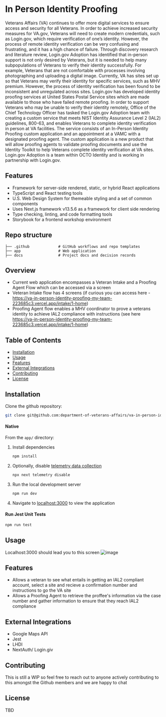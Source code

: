 # In Person Identity Proofing
Veterans Affairs (VA) continues to offer more digital services to ensure access and security for all Veterans. In order to achieve increased security measures for VA.gov, Veterans will need to  create modern credentials, such as Login.gov, which require verification of one’s identity. However, the process of remote identity verification can be very confusing and frustrating, and it has a high chance of failure. Through discovery research and literature review, Login.gov Adoption has identified that in-person support is not only desired by Veterans, but it is needed to help many subpopulations of Veterans to verify their identity successfully. For example, Veterans that are not comfortable with processes involving photographing and uploading a digital image. Currently, VA has sites set up so that Veterans may verify their identity for specific services, such as MHV premium. However, the process of identity verification has been found to be inconsistent and unregulated across sites. Login.gov has developed identity proofing services at United States Postal Service sites which are made available to those who have failed remote proofing.
In order to support Veterans who may be unable to verify their identity remotely, Office of the Chief Technology Officer has tasked the Login.gov Adoption team with creating a custom service that meets NIST Identity Assurance Level 2 (IAL2) guidelines, 800-63, and enables Veterans to complete identity verification in person at VA facilities. The service consists of an In-Person Identity Proofing custom application and an appointment at a VAMC with a designated proofing agent. The custom application is a new product that will allow proofing agents to validate proofing documents and use the Identity Toolkit to help Veterans complete identity verification at VA sites. Login.gov Adoption is a team within OCTO Identity and is working in partnership with Login.gov.

## Features

- Framework for server-side rendered, static, or hybrid React applications
- TypeScript and React testing tools
- U.S. Web Design System for themeable styling and a set of common components
- Uses Next.js framework v13.5.6 as a framework for client side rendering
- Type checking, linting, and code formatting tools
- Storybook for a frontend workshop environment

## Repo structure

```text
├── .github             # GitHub workflows and repo templates
├── app                 # Web application
├── docs                # Project docs and decision records
```

## Overview

- Current web application encompasses a Veteran Intake and a Proofing Agent Flow which can be accessed via a screen
- Veteran Intake flow has 4 screens (if curious you can access here - https://va-in-person-identity-proofing-my-team-223685c3.vercel.app/intake/1-home)
- Proofing Agent flow enables a MHV coordinator to prove a veterans identity to achieve IAL2 compliance with instructions (see here https://va-in-person-identity-proofing-my-team-223685c3.vercel.app/intake/1-home) 


## Table of Contents

- [Installation](#installation)
- [Usage](#usage)
- [Features](#features)
- [External Integrations](#external-integrations)
- [Contributing](#contributing)
- [License](#license)

## Installation
Clone the github repository:
   ```bash
   git clone git@github.com:department-of-veterans-affairs/va-in-person-identity-proofing.git
   ```
#### Native

From the `app/` directory:

1. Install dependencies
   ```bash
   npm install
   ```
2. Optionally, disable [telemetry data collection](https://nextjs.org/telemetry)
   ```bash
   npx next telemetry disable
   ```
3. Run the local development server
   ```bash
   npm run dev
   ```
4. Navigate to [localhost:3000](http://localhost:3000) to view the application

#### Run Jest Unit Tests
   ```bash
   npm run test 
   ```
## Usage

Localhost:3000 should lead you to this screen 
![image](https://github.com/department-of-veterans-affairs/va-in-person-identity-proofing/assets/137448668/6d188983-f471-416a-83ef-c35b44e9c37f)


## Features

- Allows a veteran to see what entails in getting an IAL2 compliant account, select a site and recieve a confirmation number and instructions to go the VA site
- Allows a Proofing Agent to retrieve the proffee's information via the case number and gather information to ensure that they reach IAL2 compliance

## External Integrations

- Google Maps API
- Jest
- LHDI
- NextAuth/ Login.giv

## Contributing

This is still a WIP so feel free to reach out to anyone actively contributing to this amongst the Github members and we are happy to chat

## License

TBD

